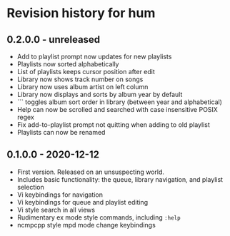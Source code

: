 
# Revision history for hum

## 0.2.0.0 - unreleased

-   Add to playlist prompt now updates for new playlists
-   Playlists now sorted alphabetically
-   List of playlists keeps cursor position after edit
-   Library now shows track number on songs
-   Library now uses album artist on left column
-   Library now displays and sorts by album year by default
-   `\`` toggles album sort order in library (between year and alphabetical)
-   Help can now be scrolled and searched with case insensitive POSIX regex
-   Fix add-to-playlist prompt not quitting when adding to old playlist
-   Playlists can now be renamed


## 0.1.0.0 - 2020-12-12

-   First version. Released on an unsuspecting world.
-   Includes basic functionality: the queue, library navigation, and playlist selection
-   Vi keybindings for navigation
-   Vi keybindings for queue and playlist editing
-   Vi style search in all views 
-   Rudimentary ex mode style commands, including `:help`
-   ncmpcpp style mpd mode change keybindings

